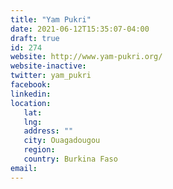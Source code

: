 ```yaml
---
title: "Yam Pukri"
date: 2021-06-12T15:35:07-04:00
draft: true
id: 274
website: http://www.yam-pukri.org/
website-inactive: 
twitter: yam_pukri
facebook: 
linkedin: 
location: 
   lat: 
   lng: 
   address: ""
   city: Ouagadougou
   region: 
   country: Burkina Faso
email: 
---
```



